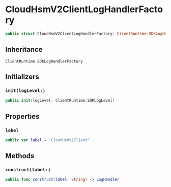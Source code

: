 # CloudHsmV2ClientLogHandlerFactory

``` swift
public struct CloudHsmV2ClientLogHandlerFactory: ClientRuntime.SDKLogHandlerFactory 
```

## Inheritance

`ClientRuntime.SDKLogHandlerFactory`

## Initializers

### `init(logLevel:)`

``` swift
public init(logLevel: ClientRuntime.SDKLogLevel) 
```

## Properties

### `label`

``` swift
public var label = "CloudHsmV2Client"
```

## Methods

### `construct(label:)`

``` swift
public func construct(label: String) -> LogHandler 
```
